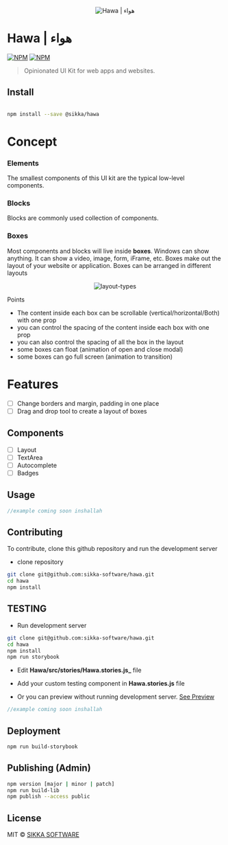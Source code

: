 <p align="center">
  <img src="https://xakher-images.s3.ap-southeast-1.amazonaws.com/hawa-logo.png" alt="Hawa | هواء" />
</p>

# Hawa | هواء

[![NPM](https://img.shields.io/npm/v/@sikka/hawa.svg?style=flat&colorA=000000&colorB=000000)](https://www.npmjs.com/package/@sikka/hawa)
[![NPM](https://img.shields.io/npm/dt/@sikka/hawa.svg?style=flat&colorA=000000&colorB=000000)](https://www.npmjs.com/package/@sikka/hawa)

> Opinionated UI Kit for web apps and websites.

## Install

```bash

npm install --save @sikka/hawa

```

# Concept

### Elements

The smallest components of this UI kit are the typical low-level components.

### Blocks

Blocks are commonly used collection of components.

### Boxes

Most components and blocks will live inside **boxes**. Windows can show anything. It can show a video, image, form, iFrame, etc. Boxes make out the layout of your website or application. Boxes can be arranged in different layouts

<p align="center">
  <img src="https://user-images.githubusercontent.com/46135573/143972102-0c104239-b8f6-4a7b-9aad-54f6d91a8906.png" alt="layout-types" />
</p>

Points

- The content inside each box can be scrollable (vertical/horizontal/Both) with one prop
- you can control the spacing of the content inside each box with one prop
- you can also control the spacing of all the box in the layout
- some boxes can float (animation of open and close modal)
- some boxes can go full screen (animation to transition)

# Features

- [ ] Change borders and margin, padding in one place
- [ ] Drag and drop tool to create a layout of boxes

## Components

- [ ] Layout
- [ ] TextArea
- [ ] Autocomplete
- [ ] Badges

## Usage

```jsx
//example coming soon inshallah
```

## Contributing

To contribute, clone this github repository and run the development server

- clone repository

```bash
git clone git@github.com:sikka-software/hawa.git
cd hawa
npm install
```

## TESTING

- Run development server

```bash
git clone git@github.com:sikka-software/hawa.git
cd hawa
npm install
npm run storybook
```

- Edit **Hawa/src/stories/Hawa.stories.js\_** file

- Add your custom testing component in **Hawa.stories.js** file

- Or you can preview without running development server. [See Preview](https://sikka-software.github.io/Hawa/storybook-static/)

```jsx
//example coming soon inshallah
```

## Deployment

```bash
npm run build-storybook
```

## Publishing (Admin)

```bash
npm version [major | minor | patch]
npm run build-lib
npm publish --access public
```

## License

MIT © [SIKKA SOFTWARE](https://sikka.sa)
